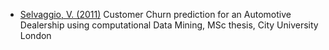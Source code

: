 * [Selvaggio, V. (2011)] Customer Churn prediction for an Automotive Dealership using computational Data Mining, MSc thesis, City University London

[Selvaggio, V. (2011)]:https://github.com/selvinsource/customer-churn-prediction/blob/master/projectreport.pdf?raw=true
